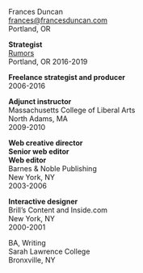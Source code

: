 Frances Duncan  
[frances@francesduncan.com](mailto:frances@francesduncan.com)  
Portland, OR


**Strategist**  
[Rumors](http://rumo.rs)  
Portland, OR 
2016-2019

**Freelance strategist and producer**  
2006-2016

**Adjunct instructor**  
Massachusetts College of Liberal Arts  
North Adams, MA  
2009-2010

**Web creative director**  
**Senior web editor**  
**Web editor**  
Barnes & Noble Publishing  
New York, NY  
2003-2006  

**Interactive designer**  
Brill’s Content and Inside.com  
New York, NY  
2000-2001  
  

BA, Writing  
Sarah Lawrence College  
Bronxville, NY	
